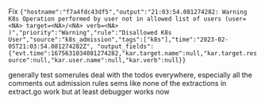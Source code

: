 Fix `{"hostname":"f7a4fdc43df5","output":"21:03:54.081274282: Warning K8s Operation performed by user not in allowed list of users (user=<NA> target=<NA>/<NA> verb=<NA>  )","priority":"Warning","rule":"Disallowed K8s User","source":"k8s_admission","tags":["k8s"],"time":"2023-02-05T21:03:54.081274282Z", "output_fields": {"evt.time":1675631034081274282,"kar.target.name":null,"kar.target.resource":null,"kar.user.name":null,"kar.verb":null}}`

generally test somerules
deal with the todos everywhere, especially all the comments out admission rules
sems like none of the extractions in extract.go work but at least debugger works now
